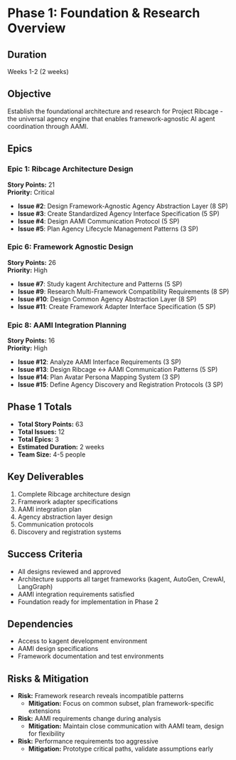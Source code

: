 # Phase 1: Foundation & Research Overview

## Duration
Weeks 1-2 (2 weeks)

## Objective
Establish the foundational architecture and research for Project Ribcage - the universal agency engine that enables framework-agnostic AI agent coordination through AAMI.

## Epics

### Epic 1: Ribcage Architecture Design
**Story Points:** 21  
**Priority:** Critical

- **Issue #2**: Design Framework-Agnostic Agency Abstraction Layer (8 SP)
- **Issue #3**: Create Standardized Agency Interface Specification (5 SP)
- **Issue #4**: Design AAMI Communication Protocol (5 SP)
- **Issue #5**: Plan Agency Lifecycle Management Patterns (3 SP)

### Epic 6: Framework Agnostic Design
**Story Points:** 26  
**Priority:** High

- **Issue #7**: Study kagent Architecture and Patterns (5 SP)
- **Issue #9**: Research Multi-Framework Compatibility Requirements (8 SP)
- **Issue #10**: Design Common Agency Abstraction Layer (8 SP)
- **Issue #11**: Create Framework Adapter Interface Specification (5 SP)

### Epic 8: AAMI Integration Planning
**Story Points:** 16  
**Priority:** High

- **Issue #12**: Analyze AAMI Interface Requirements (3 SP)
- **Issue #13**: Design Ribcage ↔ AAMI Communication Patterns (5 SP)
- **Issue #14**: Plan Avatar Persona Mapping System (3 SP)
- **Issue #15**: Define Agency Discovery and Registration Protocols (3 SP)

## Phase 1 Totals
- **Total Story Points:** 63
- **Total Issues:** 12
- **Total Epics:** 3
- **Estimated Duration:** 2 weeks
- **Team Size:** 4-5 people

## Key Deliverables
1. Complete Ribcage architecture design
2. Framework adapter specifications
3. AAMI integration plan
4. Agency abstraction layer design
5. Communication protocols
6. Discovery and registration systems

## Success Criteria
- All designs reviewed and approved
- Architecture supports all target frameworks (kagent, AutoGen, CrewAI, LangGraph)
- AAMI integration requirements satisfied
- Foundation ready for implementation in Phase 2

## Dependencies
- Access to kagent development environment
- AAMI design specifications
- Framework documentation and test environments

## Risks & Mitigation
- **Risk:** Framework research reveals incompatible patterns
  - **Mitigation:** Focus on common subset, plan framework-specific extensions
- **Risk:** AAMI requirements change during analysis
  - **Mitigation:** Maintain close communication with AAMI team, design for flexibility
- **Risk:** Performance requirements too aggressive
  - **Mitigation:** Prototype critical paths, validate assumptions early